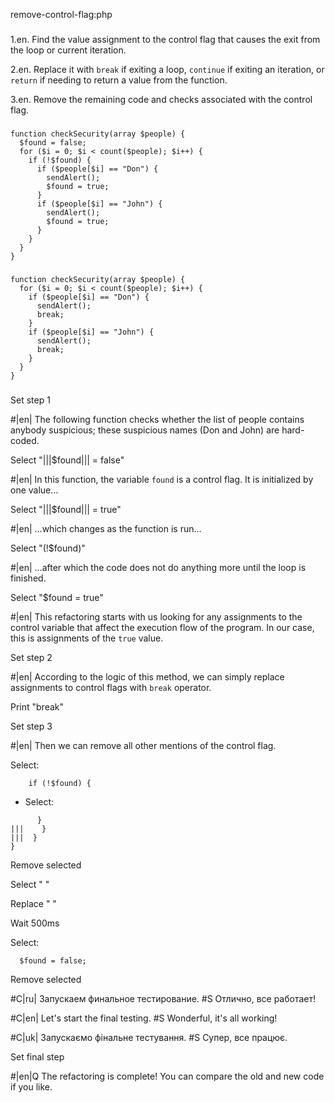 remove-control-flag:php

###

1.en. Find the value assignment to the control flag that causes the exit from the loop or current iteration.

2.en. Replace it with <code>break</code> if exiting a loop, <code>continue</code> if exiting an iteration, or <code>return</code> if needing to return a value from the function.

3.en. Remove the remaining code and checks associated with the control flag.



###

```
function checkSecurity(array $people) {
  $found = false;
  for ($i = 0; $i < count($people); $i++) {
    if (!$found) {
      if ($people[$i] == "Don") {
        sendAlert();
        $found = true;
      }
      if ($people[$i] == "John") {
        sendAlert();
        $found = true;
      }
    }
  }
}
```

###

```
function checkSecurity(array $people) {
  for ($i = 0; $i < count($people); $i++) {
    if ($people[$i] == "Don") {
      sendAlert();
      break;
    }
    if ($people[$i] == "John") {
      sendAlert();
      break;
    }
  }
}
```

###

Set step 1

#|en| The following function checks whether the list of people contains anybody suspicious; these suspicious names (Don and John) are hard-coded.

Select "|||$found||| = false"

#|en| In this function, the variable <code>found</code> is a control flag. It is initialized by one value…

Select "|||$found||| = true"

#|en| …which changes as the function is run…

Select "(!$found)"

#|en| …after which the code does not do anything more until the loop is finished.

Select "$found = true"

#|en| This refactoring starts with us looking for any assignments to the control variable that affect the execution flow of the program. In our case, this is assignments of the <code>true</code> value.

Set step 2

#|en| According to the logic of this method, we can simply replace assignments to control flags with <code>break</code> operator.

Print "break"

Set step 3

#|en| Then we can remove all other mentions of the control flag.


Select:
```
    if (!$found) {

```

+ Select:
```
      }
|||    }
|||  }
}
```

Remove selected

Select "      "

Replace "    "

Wait 500ms

Select:
```
  $found = false;

```

Remove selected

#C|ru| Запускаем финальное тестирование.
#S Отлично, все работает!

#C|en| Let's start the final testing.
#S Wonderful, it's all working!

#C|uk| Запускаємо фінальне тестування.
#S Супер, все працює.

Set final step

#|en|Q The refactoring is complete! You can compare the old and new code if you like.
